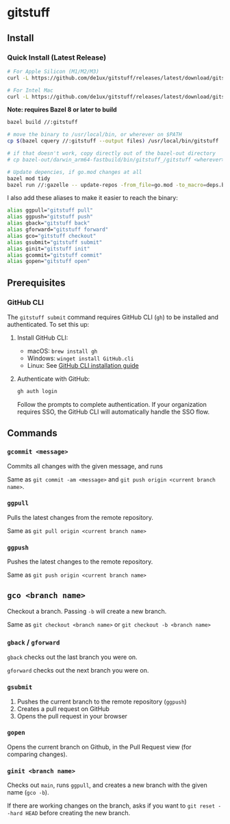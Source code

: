 # gitstuff

## Install

### Quick Install (Latest Release)
```bash
# For Apple Silicon (M1/M2/M3)
curl -L https://github.com/de1ux/gitstuff/releases/latest/download/gitstuff-darwin-arm64 -o gitstuff && chmod +x gitstuff && sudo mv gitstuff /usr/local/bin/

# For Intel Mac
curl -L https://github.com/de1ux/gitstuff/releases/latest/download/gitstuff-darwin-amd64 -o gitstuff && chmod +x gitstuff && sudo mv gitstuff /usr/local/bin/
```

**Note: requires Bazel 8 or later to build**
```bash
bazel build //:gitstuff

# move the binary to /usr/local/bin, or wherever on $PATH 
cp $(bazel cquery //:gitstuff --output files) /usr/local/bin/gitstuff

# if that doesn't work, copy directly out of the bazel-out directory
# cp bazel-out/darwin_arm64-fastbuild/bin/gitstuff_/gitstuff <wherever>

# Update depencies, if go.mod changes at all
bazel mod tidy
bazel run //:gazelle -- update-repos -from_file=go.mod -to_macro=deps.bzl%go_dependencies
```

I also add these aliases to make it easier to reach the binary:
```bash
alias ggpull="gitstuff pull"
alias ggpush="gitstuff push"
alias gback="gitstuff back"
alias gforward="gitstuff forward"
alias gco="gitstuff checkout"
alias gsubmit="gitstuff submit"
alias ginit="gitstuff init"
alias gcommit="gitstuff commit"
alias gopen="gitstuff open"
```

## Prerequisites

### GitHub CLI

The `gitstuff submit` command requires GitHub CLI (`gh`) to be installed and authenticated. To set this up:

1. Install GitHub CLI:
   - macOS: `brew install gh`
   - Windows: `winget install GitHub.cli`
   - Linux: See [GitHub CLI installation guide](https://github.com/cli/cli#installation)

2. Authenticate with GitHub:
   ```bash
   gh auth login
   ```
   Follow the prompts to complete authentication. If your organization requires SSO, the GitHub CLI will automatically handle the SSO flow.

## Commands

### `gcommit <message>`

Commits all changes with the given message, and runs  

Same as `git commit -am <message>` and `git push origin <current branch name>`.

### `ggpull`

Pulls the latest changes from the remote repository. 

Same as `git pull origin <current branch name>`

### `ggpush`

Pushes the latest changes to the remote repository.

Same as `git push origin <current branch name>`

## `gco <branch name>`

Checkout a branch. Passing `-b` will create a new branch.

Same as `git checkout <branch name>` or `git checkout -b <branch name>`

### `gback` / `gforward`

`gback` checks out the last branch you were on. 

`gforward` checks out the next branch you were on.

### `gsubmit`

1. Pushes the current branch to the remote repository (`ggpush`)
2. Creates a pull request on GitHub
3. Opens the pull request in your browser

### `gopen`

Opens the current branch on Github, in the Pull Request view (for comparing changes).

### `ginit <branch name>`

Checks out `main`, runs `ggpull`, and creates a new branch with the given name (`gco -b`).

If there are working changes on the branch, asks if you want to `git reset --hard HEAD` before creating the new branch.
